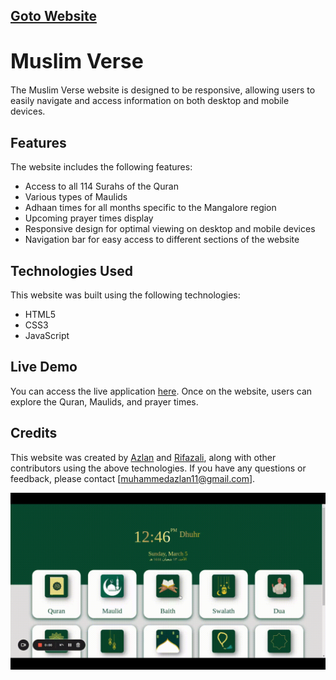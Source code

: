 ## [Goto Website](https://muslimverse.netlify.app/)

# <font size="6">**Muslim Verse**</font>

The Muslim Verse website is designed to be responsive, allowing users to easily navigate and access information on both desktop and mobile devices.

## Features

The website includes the following features:

- Access to all 114 Surahs of the Quran
- Various types of Maulids
- Adhaan times for all months specific to the Mangalore region
- Upcoming prayer times display
- Responsive design for optimal viewing on desktop and mobile devices
- Navigation bar for easy access to different sections of the website

## Technologies Used

This website was built using the following technologies:

- HTML5
- CSS3
- JavaScript

## Live Demo

You can access the live application [here](https://muslimverse.netlify.app/). Once on the website, users can explore the Quran, Maulids, and prayer times.

## Credits

This website was created by [Azlan](https://github.com/azlanajju/) and [Rifazali](https://github.com/rifaz124/), along with other contributors using the above technologies. If you have any questions or feedback, please contact [muhammedazlan11@gmail.com].

![Alt Text](/demo.gif)

